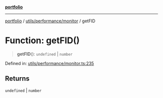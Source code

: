 [**portfolio**](../../../../README.md)

***

[portfolio](../../../../modules.md) / [utils/performance/monitor](../README.md) / getFID

# Function: getFID()

> **getFID**(): `undefined` \| `number`

Defined in: [utils/performance/monitor.ts:235](https://github.com/tnorlund/Portfolio/blob/76b845557ad6c78aa4c3320e8b728a3594d95d75/portfolio/utils/performance/monitor.ts#L235)

## Returns

`undefined` \| `number`
